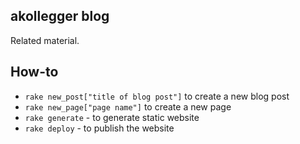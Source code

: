 ## akollegger blog

Related material. 

## How-to

* `rake new_post["title of blog post"]` to create a new blog post
* `rake new_page["page name"]` to create a new page
* `rake generate` - to generate static website
* `rake deploy` - to publish the website
